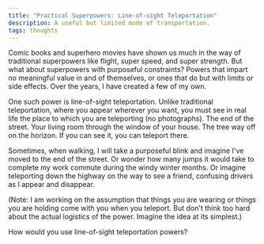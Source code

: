 ```yaml
---
title: "Practical Superpowers: Line-of-sight Teleportation"
description: A useful but limited mode of transportation. 
tags: thoughts
---
```


Comic books and superhero movies have shown us much in the way of traditional superpowers like flight, super speed, and super strength. But what about superpowers with purposeful constraints? Powers that impart no meaningful value in and of themselves, or ones that do but with limits or side effects. Over the years, I have created a few of my own.

One such power is line-of-sight teleportation. Unlike traditional teleportation, where you appear wherever you want, you must see in real life the place to which you are teleporting (no photographs). The end of the street. Your living room through the window of your house. The tree way off on the horizon. If you can see it, you can teleport there.

Sometimes, when walking, I will take a purposeful blink and imagine I've moved to the end of the street. Or wonder how many jumps it would take to complete my work commute during the windy winter months. Or imagine teleporting down the highway on the way to see a friend, confusing drivers as I appear and disappear.

(Note: I am working on the assumption that things you are wearing or things you are holding come with you when you teleport. But don't think too hard about the actual logistics of the power. Imagine the idea at its simplest.)

How would you use line-of-sight teleportation powers?